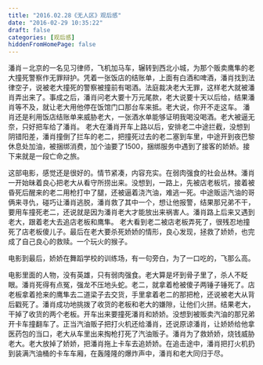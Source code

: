 ```yaml
---
title: "2016.02.28《无人区》观后感"
date: "2016-02-29 10:35:22"
draft: false
categories: [观后感]
hiddenFromHomePage: false
---
```

潘肖－北京的一名见习律师，飞机加马车，辗转到西北小城，为那个贩卖鹰隼的老大撞死警察作无罪辩护。凭着一张饭店的结账单，上面有白酒和啤酒，潘肖找到法律空子，说被老大撞死的警察被撞前有喝酒。法庭裁决老大无罪，这样老大就被潘肖弄出来了。事成之后，潘肖问老大要十万元尾款，老大说要十天以后给，结果潘肖等不及，就让老大用他停在饭馆门口那台车来抵。老大说，你开不走这车。 潘肖还是利用饭店结账单来威胁老大，一张酒水单能够证明我喝没喝酒。老大被逼无奈，只好把车给了潘肖。 老大在潘肖开车上路以后，安排老二中途拦截，没想到阴错阳差，潘肖撞倒了拦车的老二，把撞死过去的老二塞到车里，中途开到夜巴黎休息处加油，被捆绑消费，加个油要了1500，捆绑服务中遇到了接客的娇娇。接下来就是一段亡命之旅。 

这部电影，感觉还是很好的。情节紧凑，内容充实。在弱肉强食的社会丛林。潘肖一开始昧着良心把老大从看守所捞出来。没想到，一路上，先被店老板坑，接着被昏死后醒来的老二用枪打中了腿，还被逼着浇汽油，难逃一死。中途贩运汽油的哥俩来寻仇，碰巧让潘肖逃脱，潘肖救了其中一个，想让他报警，结果那兄弟不干，要用车撞死老二，还说就是因为潘肖老大才能放出来祸害人。潘肖路上后来又遇到老大，跟着老大去追店老板和鹰隼。 老大看到老二被店老板弄死了，很残忍地撞死了店老板傻儿子。最后在老大要杀死娇娇的情形，良心发现，拯救了娇娇，也完成了自己良心的救赎。一个玩火的猴子。

电影到最后，娇娇在舞蹈学校的训练场，有一句旁白，为了一口吃的，飞那么高。

电影里面的人物，没有英雄，只有弱肉强食。老大算是坏到骨子里了，杀人不眨眼。潘肖死得有点冤，强龙不压地头蛇。老二，就拿着枪被傻子两锤子锤死了。店老板拿着抢来的鹰隼去二道梁子去交货，手里拿着老二的那把枪，还说被老大从背后戳死了。潘肖成功地挑拨了收货的老板和老大的嫌隙，让他们火拼。结果老大，干掉了收货的两个老板。开车出来要撞死潘肖和娇娇。没想到被贩卖汽油的那兄弟开卡车撞翻车了。正当汽油贩子把打火机还给潘肖，还说原谅潘肖，让娇娇给他拿医药包的当口，老大从车里出来掏枪打死了汽油贩子。潘肖为了救娇娇，烧钱威胁老大。老大放掉了娇娇，把潘肖拖上卡车去追娇娇。在追击途中，潘肖把打火机扔到装满汽油桶的卡车车厢，在轰隆隆的爆炸声中，潘肖和老大同归于尽。